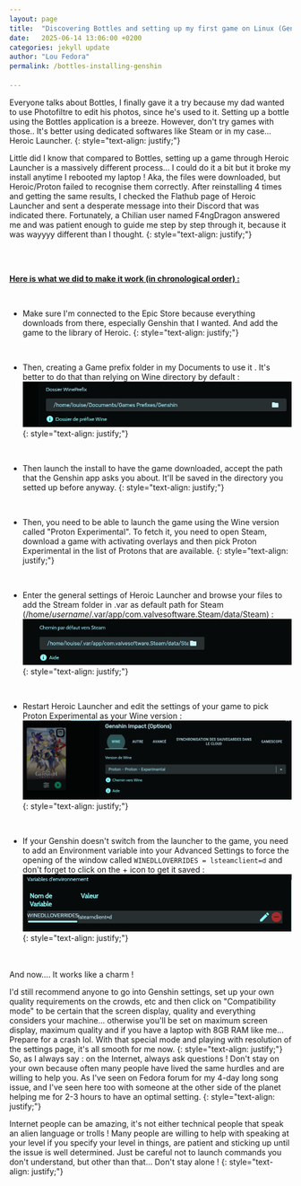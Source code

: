 ```yaml
---
layout: page
title:  "Discovering Bottles and setting up my first game on Linux (Genshin Impact)"
date:   2025-06-14 13:06:00 +0200
categories: jekyll update
author: "Lou Fedora"
permalink: /bottles-installing-genshin

---
```


Everyone talks about Bottles, I finally gave it a try because my dad wanted to use Photofiltre to edit his photos, since he's used to it. Setting up a bottle using the Bottles application is a breeze. However, don't try games with those.. It's better using dedicated softwares like Steam or in my case... Heroic Launcher. 
{: style="text-align: justify;"}
<br/>

Little did I know that compared to Bottles, setting up a game through Heroic Launcher is a massively different process... I could do it a bit but it broke my install anytime I rebooted my laptop ! Aka, the files were downloaded, but Heroic/Proton failed to recognise them correctly. After reinstalling 4 times and getting the same results, I checked the Flathub page of Heroic Launcher and sent a desperate message into their Discord that was indicated there. Fortunately, a Chilian user named F4ngDragon answered me and was patient enough to guide me step by step through it, because it was wayyyy different than I thought. 
{: style="text-align: justify;"}

<br/>

<br/>

**<u>Here is what we did to make it work (in chronological order) : </u>**

<br/>

- Make sure I'm connected to the Epic Store because everything downloads from there, especially Genshin that I wanted. And add the game to the library of Heroic.
{: style="text-align: justify;"}
<br/>

- Then, creating a Game prefix folder in my Documents to use it . It's better to do that than relying on Wine directory by default : ![wine-prefixes](/assets/images/Wine-prefixes.png)
{: style="text-align: justify;"}
<br/>

- Then launch the install to have the game downloaded, accept the path that the Genshin app asks you about. It'll be saved in the directory you setted up before anyway.
{: style="text-align: justify;"}
<br/>

- Then, you need to be able to launch the game using the Wine version called "Proton Experimental". To fetch it, you need to open Steam, download a game with activating overlays and then pick Proton Experimental in the list of Protons that are available.
{: style="text-align: justify;"}
<br/>

- Enter the general settings of Heroic Launcher and browse your files to add the Stream folder in .var as default path for Steam (/home/*username*/.var/app/com.valvesoftware.Steam/data/Steam) : ![steam-default-path](/assets/images/Steam-default-path.png)
{: style="text-align: justify;"}
<br/>

- Restart Heroic Launcher and edit the settings of your game to pick Proton Experimental as your Wine version : ![proton-experimental](/assets/images/Proton-Experimental.png)
{: style="text-align: justify;"}
<br/>

- If your Genshin doesn't switch from the launcher to the game, you need to add an Environment variable into your Advanced Settings to force the opening of the window called `WINEDLLOVERRIDES = lsteamclient=d` and don't forget to click on the + icon to get it saved : ![environmental-variables](/assets/images/Environmental-variable.png)
{: style="text-align: justify;"}

<br/>
<br/>
And now.... It works like a charm ! 
   
I'd still recommend anyone to go into Genshin settings, set up your own quality requirements on the crowds, etc and then click on "Compatibility mode" to be certain that the screen display, quality and everything considers your machine... otherwise you'll be set on maximum screen display, maximum quality and if you have a laptop with 8GB RAM like me... Prepare for a crash lol. With that special mode and playing with resolution of the settings page, it's all smooth for me now.
{: style="text-align: justify;"}
<br/>
So, as I always say : on the Internet, always ask questions ! Don't stay on your own because often many people have lived the same hurdles and are willing to help you. As I've seen on Fedora forum for my 4-day long song issue, and I've seen here too with someone at the other side of the planet helping me for 2-3 hours to have an optimal setting. 
{: style="text-align: justify;"}

Internet people can be amazing, it's not either technical people that speak an alien language or trolls ! Many people are willing to help with speaking at your level if you specify your level in things, are patient and sticking up until the issue is well determined. Just be careful not to launch commands you don't understand, but other than that... Don't stay alone !
{: style="text-align: justify;"}

